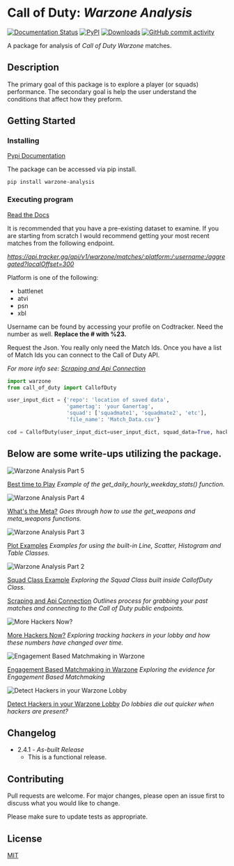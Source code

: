 # Call of Duty: *Warzone Analysis*

[![Documentation Status](https://readthedocs.org/projects/call-of-duty-warzone-analysis/badge/?version=latest)](https://call-of-duty-warzone-analysis.readthedocs.io/en/latest/?badge=latest)
[![PyPI](https://img.shields.io/pypi/v/warzone-analysis?color=brightgreen&logoColor=lightgrey)](https://pypi.org/project/warzone-analysis/)
[![Downloads](https://static.pepy.tech/personalized-badge/warzone-analysis?period=total&units=international_system&left_color=grey&right_color=blue&left_text=Downloads)](https://pepy.tech/project/warzone-analysis)
[![GitHub commit activity](https://img.shields.io/github/commit-activity/m/pjrigali/Call-Of-Duty-Warzone-Analysis?color=blue&label=commits&logoColor=blue)](https://github.com/pjrigali)

A package for analysis of _Call of Duty Warzone_ matches.

## Description

The primary goal of this package is to explore a player (or squads) performance. 
The secondary goal is help the user understand the conditions that affect how they preform.

## Getting Started

### Installing

[Pypi Documentation](https://pypi.org/project/warzone-analysis/)

The package can be accessed via pip install.

    pip install warzone-analysis

### Executing program

[Read the Docs](https://call-of-duty-warzone-analysis.readthedocs.io/en/latest/intro.html)

It is recommended that you have a pre-existing dataset to examine.
If you are starting from scratch I would recommend getting your most recent matches from the following endpoint.

_https://api.tracker.gg/api/v1/warzone/matches/:platform:/:username:/aggregated?localOffset=300_

Platform is one of the following:
* battlenet
* atvi
* psn
* xbl

Username can be found by accessing your profile on Codtracker. 
Need the number as well. __Replace the # with %23.__

Request the Json. You really only need the Match Ids. 
Once you have a list of Match Ids you can connect to the Call of Duty API. 

_For more info see: [Scraping and Api Connection](https://medium.com/@peterjrigali/warzone-package-part-1-b64d753e949c)_

```python
import warzone
from call_of_duty import CallofDuty

user_input_dict = {'repo': 'location of saved data',
                   'gamertag': 'your Ganertag',
                   'squad': ['squadmate1', 'squadmate2', 'etc'],
                   'file_name': 'Match_Data.csv'}

cod = CallofDuty(user_input_dict=user_input_dict, squad_data=True, hacker_data=False, streamer_mode=False)
```

## Below are some write-ups utilizing the package.

![Warzone Analysis Part 5](https://miro.medium.com/max/700/1*7POapiPrZludtwW9Pwam7g.png)

[Best time to Play](https://medium.com/@peterjrigali/warzone-analysis-part-5-a7eae20eda37)
_Example of the get_daily_hourly_weekday_stats() function._

![Warzone Analysis Part 4](https://miro.medium.com/max/700/1*GQvRO-AlvZ4nSm1KYLNj8A.png)

[What's the Meta?](https://medium.com/@peterjrigali/warzone-package-part-4-10f04acc3251)
_Goes through how to use the get_weapons and meta_weapons functions._

![Warzone Analysis Part 3](https://miro.medium.com/max/700/1*w0T6lztljOKIAFbeSR3ayQ.png)

[Plot Examples](https://medium.com/@peterjrigali/warzone-package-part-3-c1cfa2be46bc)
_Examples for using the built-in Line, Scatter, Histogram and Table Classes._

![Warzone Analysis Part 2](https://miro.medium.com/max/503/1*lr4Ar60U43khmE2b4muEzw.png)

[Squad Class Example](https://medium.com/@peterjrigali/warzone-package-part-2-3ff94902f355)
_Exploring the Squad Class built inside CallofDuty Class._

[Scraping and Api Connection](https://medium.com/@peterjrigali/warzone-package-part-1-b64d753e949c)
_Outlines process for grabbing your past matches and connecting to the Call of Duty public endpoints._

![More Hackers Now?](https://miro.medium.com/max/700/1*xX3zZd389SBH4CRCYCciVg.png)

[More Hackers Now?](https://medium.com/@peterjrigali/more-hackers-now-51c7cbe0ac87)
_Exploring tracking hackers in your lobby and how these numbers have changed over time._

![Engagement Based Matchmaking in Warzone](https://miro.medium.com/max/700/1*QDLXPryYTAcGgOaefglUCw.png)

[Engagement Based Matchmaking in Warzone](https://medium.com/@peterjrigali/engagement-based-matchmaking-in-warzone-part-1-48b1ef72ada0)
_Exploring the evidence for Engagement Based Matchmaking_

![Detect Hackers in your Warzone Lobby](https://miro.medium.com/max/700/1*LKy6t87G-qM2lZj9FU6Vbg.png)

[Detect Hackers in your Warzone Lobby](https://medium.com/@peterjrigali/how-to-tell-if-hackers-are-in-your-warzone-lobby-part-1-393360c38104)
_Do lobbies die out quicker when hackers are present?_

## Changelog
* 2.4.1 - *As-built Release*
  * This is a functional release.

## Contributing
Pull requests are welcome. For major changes, please open an issue first to discuss what you would like to change.

Please make sure to update tests as appropriate.

## License
[MIT](https://choosealicense.com/licenses/mit/)